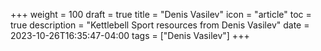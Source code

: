 +++
weight = 100
draft = true
title = "Denis Vasilev"
icon = "article"
toc = true
description = "Kettlebell Sport resources from Denis Vasilev"
date = 2023-10-26T16:35:47-04:00
tags = ["Denis Vasilev"]
+++